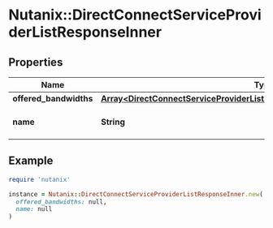 # Nutanix::DirectConnectServiceProviderListResponseInner

## Properties

| Name | Type | Description | Notes |
| ---- | ---- | ----------- | ----- |
| **offered_bandwidths** | [**Array&lt;DirectConnectServiceProviderListResponseInnerOfferedBandwidthsInner&gt;**](DirectConnectServiceProviderListResponseInnerOfferedBandwidthsInner.md) |  | [optional] |
| **name** | **String** | Name of the service provider. | [optional] |

## Example

```ruby
require 'nutanix'

instance = Nutanix::DirectConnectServiceProviderListResponseInner.new(
  offered_bandwidths: null,
  name: null
)
```

